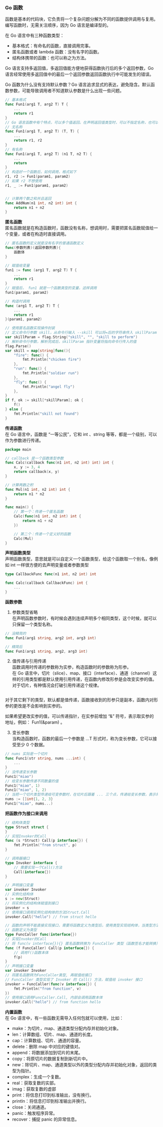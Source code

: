 
### Go 函数
函数是基本的代码块，它负责将一个复杂问题分解为不同的函数提供调用与复用。编写函数时，无需关注顺序，因为 Go 语言是编译型的。

在 Go 语言中有三种函数类型：
- 基本格式：有命名的函数，直接调用完事。
- 匿名函数或者 lambda 函数：没有名字的函数。
- 结构体携带的函数：也可以称之为方法。

Go 语言支持多返回值，多返回值能方便地获得函数执行后的多个返回参数，Go 语言经常使用多返回值中的最后一个返回参数返回函数执行中可能发生的错误。

Go 函数为什么没有支持默认参数？Go 语言追求显式的表达，避免隐含。默认函数参数，可能导致调用者不知道默认参数是什么出现一些问题。
```go
// 基本格式
func Fun1(arg1 T, arg2 T) T {
    ...
    return r1
}
// Go 语言函数中有个特点，可以多个值返回。在声明返回值类型时，可以不指定名称，也可以指定名称
// 无名称
func Fun1(arg1 T, arg2 T) (T, T) {
    ...
    return r1, r2
}
// 有名称
func Fun1(arg1 T, arg2 T) (n1 T, n2 T) {
    ...
    return
}
// 构造好一个函数后，如何调用，格式如下
r1, r2 := Fun1(param1, param2)
// 如果 r2 不想使用
r1, _ := Fun1(param1, param2)


// 计算两个数之和并且返回
func AddNum(n1 int, n2 int) int {
    return n1 + n2
}
```

**匿名函数**  
匿名函数就是在构造函数时，函数没有名称，想调用时，需要把匿名函数赋值给一个变量，或者在构造时直接调用。
```go
// 匿名函数的定义就是没有名字的普通函数定义
func(参数列表)(返回参数列表){
    函数体
}

// 赋值给变量
fun1 := func (arg1 T, arg2 T) T {
    ...
    return r1
}
// 赋值后， fun1 就是一个函数类型的变量，这样调用
fun1(param1, param2)

// 构造时调用
func (arg1 T, arg2 T) T {
    ...
    return r1
}(param1, param2)

// 使用匿名函数实现操作封装
// 定义命令行参数 skill，从命令行输入 --skill 可以将=后的字符串传入 skillParam 指针变量
var skillParam = flag.String("skill", "", "skill to perform")
// 解析命令行参数，解析完成后，skillParam 指针变量将指向命令行传入的值
flag.Parse()
var skill = map[string]func(){
    "fire": func() {
        fmt.Println("chicken fire")
    },
    "run": func() {
        fmt.Println("soldier run")
    },
    "fly": func() {
        fmt.Println("angel fly")
    },
}
if f, ok := skill[*skillParam]; ok {
    f()
} else {
    fmt.Println("skill not found")
}
```

**传递函数**  
在 Go 语言中，函数是 “一等公民”，它和 int 、string 等等，都是一个级别，可以作为参数进行传递。
```go
package main

// callback 是一个函数类型参数
func Calc(callback func(n1 int, n2 int) int) int {
    x, y := 3, 4
    return callback(x, y)
}

// 计算两数之积
func Mul(n1 int, n2 int) int {
    return n1 * n2
}

func main() {
    // 第一个：传递一个匿名函数
    Calc(func(n1 int, n2 int) int {
        return n1 + n2
    })

    // 第二个：传递一个定义好的函数
    Calc(Mul)
}
```

**声明函数类型**  
声明函数类型，意思就是可以自定义一个函数类型，给这个函数取一个别名，像例如 int 一样很方便的去声明变量或者参数类型
```go
type CallbackFunc func(n1 int, n2 int) int

func Calc(callback CallbackFunc) int {
    ...
}
```

**函数参数**  
1. 参数类型省略  
在声明函数参数时，有时候会遇到连续声明多个相同类型，这个时候，就可以只保留一个类型名称。
```go
// 没精简的
func Fun1(arg1 string, arg2 int, arg3 int)

// 精简后
func Fun1(arg1 string, arg2, arg3 int)
```

2. 值传递与引用传递  
函数调用时传递的参数称为实参，构造函数时的参数称为形参。  
在 Go 语言中，切片（slice）、map、接口（interface）、通道（channel）这样的引用类型都是默认使用引用传递，在函数内修改形参是会改变实参的值。  
对于切片，有种情况会打破引用传递这个规律。  
```go

```
对于其它剩下的类型，默认都是值传递，函数接收到的形参只是副本，函数内对形参的更改是不会影响到实参的。

如果希望更改实参的值，可以传递指针，在实参前增加 “&” 符号，表示取实参的地址，例如： Fun1(&param) 。

3. 变长参数  
当构造函数时，函数的最后一个参数是 ...T 形式时，称为变长参数，它可以接受至少 0 个数据。  
```go
// nums 实际是一个切片
func Func1(str string, nums ...int) {
    ...
}
// 没传递变长参数
Func1("miao")
// 给变长参数传递不同数量的值
Func1("miao", 1)
Func1("miao", 1, 2)
// 当把一个切片类型传递给可变参数时，在切片后跟着 ... 三个点，传递给变长参数，表示将切片元素展开
nums := []int{1, 2, 3}
Func1("miao", nums...)
```

**把函数作为接口来调用**  
```go
// 结构体类型
type Struct struct {
}
// 实现Invoker的Call
func (s *Struct) Call(p interface{}) {
    fmt.Println("from struct", p)
}

// 调用器接口
type Invoker interface {
    // 需要实现一个Call()方法
    Call(interface{})
}

// 声明接口变量
var invoker Invoker
// 实例化结构体
s := new(Struct)
// 将实例化的结构体赋值到接口
invoker = s
// 使用接口调用实例化结构体的方法Struct.Call
invoker.Call("hello") // from struct hello

// 函数的声明不能直接实现接口，需要将函数定义为类型后，使用类型实现结构体，当类型方法被调用时，还需要调用函数本体
// 函数定义为类型
type FuncCaller func(interface{})
// 实现Invoker的Call
// 将 func(v interface{}){} 匿名函数转换为 FuncCaller 类型（函数签名才能转换）
func (f FuncCaller) Call(p interface{}) {
    // 调用f()函数本体
    f(p)
}
// 声明接口变量
var invoker Invoker
// 将匿名函数转为FuncCaller类型, 再赋值给接口
// FuncCaller 类型实现了 Invoker 的 Call() 方法，赋值给 invoker 接口
invoker = FuncCaller(func(v interface{}) {
    fmt.Println("from function", v)
})
// 使用接口调用FuncCaller.Call, 内部会调用函数本体
invoker.Call("hello") // from function hello
```

**内置函数**  
在 Go 语言中，有一些函数无需导入任何包就可以使用，比如：  
- make：为切片，map、通道类型分配内存并初始化对象。
- len：计算数组、切片、map、通道的长度。
- cap：计算数组、切片、通道的容量。
- delete：删除 map 中对应的键值对。
- append：将数据添加到切片的末尾。
- copy：将原切片的数据复制到新切片中。
- new：除切片、map、通道类型以外的类型分配内存并初始化对象，返回的类型为指针。
- complex：生成一个复数。
- real：获取复数的实部。
- imag：获取复数的虚部
- print：将信息打印到标准输出，没有换行。
- println：将信息打印到标准输出并换行。
- close：关闭通道。
- panic：触发程序异常。
- recover：捕捉 panic 的异常信息。
